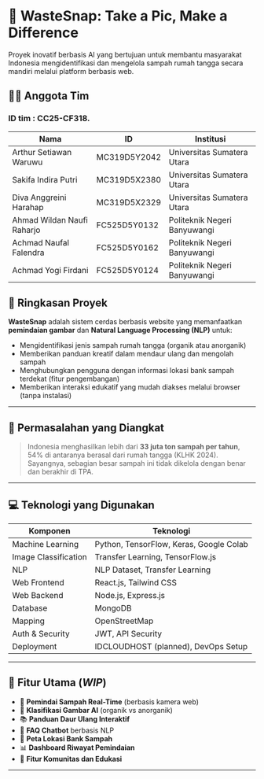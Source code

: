 # 🌱 WasteSnap: Take a Pic, Make a Difference 
Proyek inovatif berbasis AI yang bertujuan untuk membantu masyarakat Indonesia mengidentifikasi dan mengelola sampah rumah tangga secara mandiri melalui platform berbasis web.

## 👨‍💻 Anggota Tim
### ID tim : CC25-CF318.
| Nama | ID | Institusi |
|------|----|-----------|
| Arthur Setiawan Waruwu | MC319D5Y2042 | Universitas Sumatera Utara |
| Sakifa Indira Putri | MC319D5X2380 | Universitas Sumatera Utara |
| Diva Anggreini Harahap | MC319D5X2329 | Universitas Sumatera Utara |
| Ahmad Wildan Naufi Raharjo | FC525D5Y0132 | Politeknik Negeri Banyuwangi |
| Achmad Naufal Falendra | FC525D5Y0162 | Politeknik Negeri Banyuwangi |
| Achmad Yogi Firdani | FC525D5Y0124 | Politeknik Negeri Banyuwangi |

## 🚀 Ringkasan Proyek

**WasteSnap** adalah sistem cerdas berbasis website yang memanfaatkan **pemindaian gambar** dan **Natural Language Processing (NLP)** untuk:

- Mengidentifikasi jenis sampah rumah tangga (organik atau anorganik)
- Memberikan panduan kreatif dalam mendaur ulang dan mengolah sampah
- Menghubungkan pengguna dengan informasi lokasi bank sampah terdekat (fitur pengembangan)
- Memberikan interaksi edukatif yang mudah diakses melalui browser (tanpa instalasi)

---

## 🧩 Permasalahan yang Diangkat

> Indonesia menghasilkan lebih dari **33 juta ton sampah per tahun**, 54% di antaranya berasal dari rumah tangga (KLHK 2024). Sayangnya, sebagian besar sampah ini tidak dikelola dengan benar dan berakhir di TPA.

---

## 💻 Teknologi yang Digunakan

| Komponen | Teknologi |
|----------|-----------|
| Machine Learning | Python, TensorFlow, Keras, Google Colab |
| Image Classification | Transfer Learning, TensorFlow.js |
| NLP | NLP Dataset, Transfer Learning |
| Web Frontend | React.js, Tailwind CSS |
| Web Backend | Node.js, Express.js |
| Database | MongoDB |
| Mapping | OpenStreetMap |
| Auth & Security | JWT, API Security |
| Deployment | IDCLOUDHOST (planned), DevOps Setup |

---

## 🧪 Fitur Utama (_WIP_)

- 📸 **Pemindai Sampah Real-Time** (berbasis kamera web)
- 🧠 **Klasifikasi Gambar AI** (organik vs anorganik)
- 📚 **Panduan Daur Ulang Interaktif**
- 🧾 **FAQ Chatbot** berbasis NLP
- 📍 **Peta Lokasi Bank Sampah** 
- 📊 **Dashboard Riwayat Pemindaian**
- 🤝 **Fitur Komunitas dan Edukasi**

---





